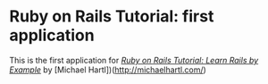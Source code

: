 # Ruby on Rails Tutorial: first application

This is the first application for 
[*Ruby on Rails Tutorial: Learn Rails by Example*](http://railstutorial.org/)
by [Michael Hartl])(http://michaelhartl.com/)